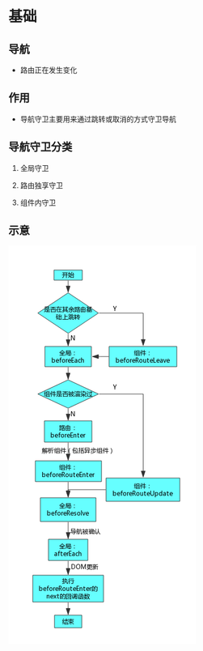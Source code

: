 # 基础

## 导航

- 路由正在发生变化

## 作用

- 导航守卫主要用来通过跳转或取消的方式守卫导航

## 导航守卫分类

1. 全局守卫

2. 路由独享守卫

3. 组件内守卫

## 示意

![路由流程图](image/路由流程图.png)
